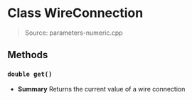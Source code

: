 # Class WireConnection
> Source: parameters-numeric.cpp
## Methods
### ``double get()``
* **Summary**
  Returns the current value of a wire connection

